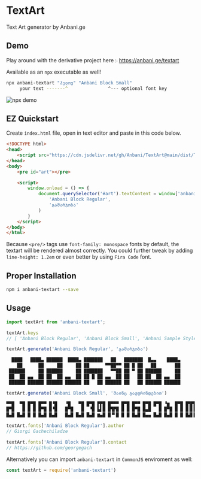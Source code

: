 # TextArt

Text Art generator by Anbani.ge

## Demo

Play around with the derivative project here ჻ <https://anbani.ge/textart>

Available as an `npx` executable as well!
```bash
npx anbani-textart "ჰელოუ" "Anbani Block Small"
     your text -------^               ^--- optional font key
```
![npx demo](https://gach.ml/assets/projects/textart-vid.gif)


## EZ Quickstart 
Create `index.html` file, open in text editor and paste in this code below.
```html
<!DOCTYPE html>
<head>
    <script src="https://cdn.jsdelivr.net/gh/Anbani/TextArt@main/dist/TextArt.js"></script>
</head>
<body>
    <pre id="art"></pre>

    <script>
        window.onload = () => {
            document.querySelector('#art').textContent = window['anbani-textart'].generate(
                'Anbani Block Regular', 
                'გამარჯობა'
            )
        }
    </script>
</body>
</html>
```
Because `<pre/>` tags use `font-family: monospace` fonts by default, the textart will be rendered almost correctly. You could further tweak by adding `line-height: 1.2em` or even better by using `Fira Code` font. 

## Proper Installation

```bash
npm i anbani-textart --save
```

## Usage

```javascript
import textArt from 'anbani-textart';

textArt.keys
// [ 'Anbani Block Regular', 'Anbani Block Small', 'Anbani Sample Style' ]

textArt.generate('Anbani Block Regular', 'გამარჯობა')

  ████   ████▄ ██████  ████▄ ███████   ██   ███████  █▄▄    ████▄ 
    ██      ██     ██     ██ ██      ▀▀██▀▀ ██ █ ██   ██       ██ 
 ██████     ██ ██████     ██ ███████   ▀▀██ ██ ▀ ██ ██████     ██ 
 ██  ██ ▄▄  ██ ██  ██ ▄▄  ██ ██ █ ██ ▄▄  ██ ██   ██ ██  ██ ▄▄  ██ 
 ██████ ██████ ██████ ██████ ██   ██ ██████ ██   ██ ██████ ██████ 

textArt.generate('Anbani Block Small', 'მაინც გავფრინდებით')

▀▀█  ▀█ █▀█ █▀▀ █▝█   ▝█   ▀█ █▀█ ▛▛█ █▀▀▀ █▀█ █▀▀ █▀█ █▀█ ▝▆  █▀█ █▜▛█ 
█▀█   █ █ █ █▀█ █▝█   █▀█   █  ▝█ ▙▌█ █▜▛█ █ █ █▀█ █▄█   █ █▀█ █ █ █▐▌█ 
█▄█ █▄█ █ █ █▄█ █▄█   █▄█ █▄█ █▄█ ▆▄█ █▝▘█ █ █ █▄█ █▄▄ █▄█ █▄█ █ █ █▟▌█ 

textArt.fonts['Anbani Block Regular'].author
// Giorgi Gachechiladze

textArt.fonts['Anbani Block Regular'].contact
// https://github.com/georgegach
```

Alternatively you can import `anbani-textart` in `CommonJS` enviroment as well:

```javascript
const textArt = require('anbani-textart')
```
